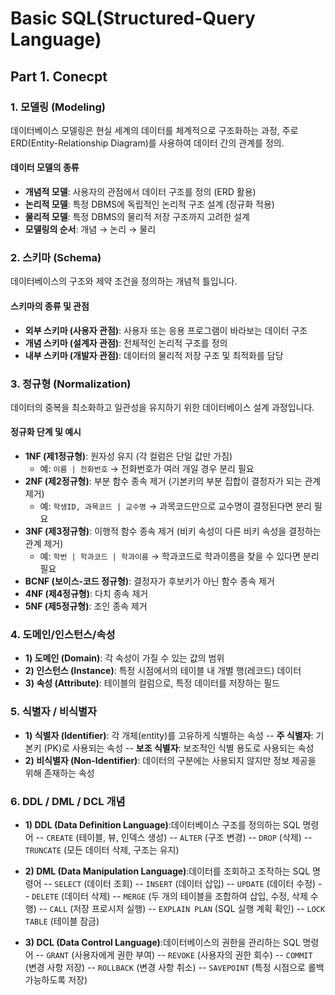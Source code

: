 # Basic SQL(Structured-Query Language)

## Part 1. Conecpt
### 1. 모델링 (Modeling)
데이터베이스 모델링은 현실 세계의 데이터를 체계적으로 구조화하는 과정, 주로 ERD(Entity-Relationship Diagram)를 사용하여 데이터 간의 관계를 정의.

#### 데이터 모델의 종류
- **개념적 모델**: 사용자의 관점에서 데이터 구조를 정의 (ERD 활용)
- **논리적 모델**: 특정 DBMS에 독립적인 논리적 구조 설계 (정규화 적용)
- **물리적 모델**: 특정 DBMS의 물리적 저장 구조까지 고려한 설계
- **모델링의 순서**: 개념 → 논리 → 물리

### 2. 스키마 (Schema)
데이터베이스의 구조와 제약 조건을 정의하는 개념적 틀입니다.

#### 스키마의 종류 및 관점
- **외부 스키마 (사용자 관점)**: 사용자 또는 응용 프로그램이 바라보는 데이터 구조
- **개념 스키마 (설계자 관점)**: 전체적인 논리적 구조를 정의
- **내부 스키마 (개발자 관점)**: 데이터의 물리적 저장 구조 및 최적화를 담당

### 3. 정규형 (Normalization)
데이터의 중복을 최소화하고 일관성을 유지하기 위한 데이터베이스 설계 과정입니다.

#### 정규화 단계 및 예시
- **1NF (제1정규형)**: 원자성 유지 (각 컬럼은 단일 값만 가짐)
  - 예: `이름 | 전화번호` → 전화번호가 여러 개일 경우 분리 필요
- **2NF (제2정규형)**: 부분 함수 종속 제거 (기본키의 부분 집합이 결정자가 되는 관계 제거)
  - 예: `학생ID, 과목코드 | 교수명` → 과목코드만으로 교수명이 결정된다면 분리 필요
- **3NF (제3정규형)**: 이행적 함수 종속 제거 (비키 속성이 다른 비키 속성을 결정하는 관계 제거)
  - 예: `학번 | 학과코드 | 학과이름` → 학과코드로 학과이름을 찾을 수 있다면 분리 필요
- **BCNF (보이스-코드 정규형)**: 결정자가 후보키가 아닌 함수 종속 제거
- **4NF (제4정규형)**: 다치 종속 제거
- **5NF (제5정규형)**: 조인 종속 제거

### 4. 도메인/인스턴스/속성

- **1) 도메인 (Domain)**: 각 속성이 가질 수 있는 값의 범위
- **2) 인스턴스 (Instance)**: 특정 시점에서의 테이블 내 개별 행(레코드) 데이터
- **3) 속성 (Attribute)**: 테이블의 컬럼으로, 특정 데이터를 저장하는 필드

### 5. 식별자 / 비식별자

- **1) 식별자 (Identifier)**: 각 개체(entity)를 고유하게 식별하는 속성
-- **주 식별자**: 기본키 (PK)로 사용되는 속성
-- **보조 식별자**: 보조적인 식별 용도로 사용되는 속성
- **2) 비식별자 (Non-Identifier)**: 데이터의 구분에는 사용되지 않지만 정보 제공을 위해 존재하는 속성

### 6. DDL / DML / DCL 개념

- **1) DDL (Data Definition Language)**:데이터베이스 구조를 정의하는 SQL 명령어
-- `CREATE` (테이블, 뷰, 인덱스 생성)
-- `ALTER` (구조 변경)
-- `DROP` (삭제)
-- `TRUNCATE` (모든 데이터 삭제, 구조는 유지)

- **2) DML (Data Manipulation Language)**:데이터를 조회하고 조작하는 SQL 명령어
-- `SELECT` (데이터 조회)
-- `INSERT` (데이터 삽입)
-- `UPDATE` (데이터 수정)
-- `DELETE` (데이터 삭제)
-- `MERGE` (두 개의 테이블을 조합하여 삽입, 수정, 삭제 수행)
-- `CALL` (저장 프로시저 실행)
-- `EXPLAIN PLAN` (SQL 실행 계획 확인)
-- `LOCK TABLE` (테이블 잠금)

- **3) DCL (Data Control Language)**:데이터베이스의 권한을 관리하는 SQL 명령어
-- `GRANT` (사용자에게 권한 부여)
-- `REVOKE` (사용자의 권한 회수)
-- `COMMIT` (변경 사항 저장)
-- `ROLLBACK` (변경 사항 취소)
-- `SAVEPOINT` (특정 시점으로 롤백 가능하도록 저장)

